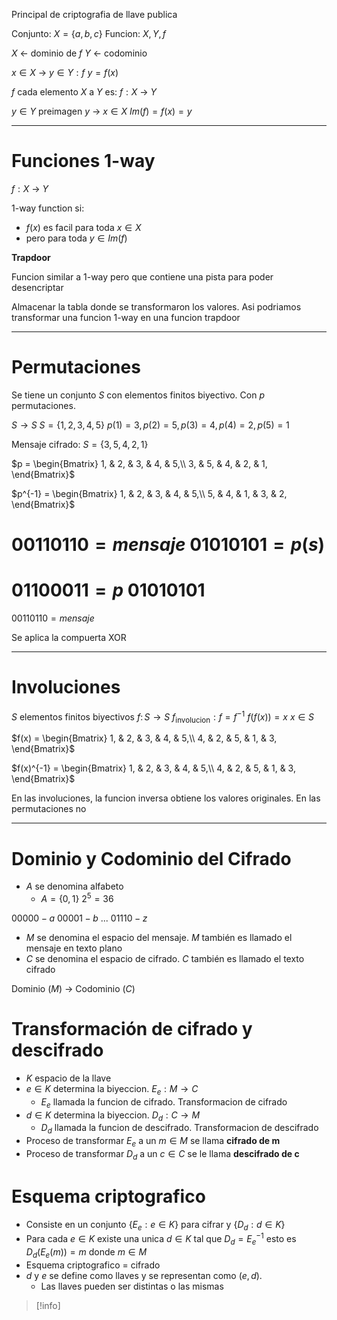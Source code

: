 Principal de criptografia de llave publica

Conjunto: $X=\{a, b, c\}$
Funcion: $X, Y, f$

$X$ <- dominio de $f$
$Y$ <- codominio

$x \in X$ -> $y \in Y : f$
$y = f(x)$

$f$ cada elemento $X$ a $Y$ es:
	$f: X$ -> $Y$

$y \in Y$  preimagen $y$ -> $x \in X$
$Im(f) = f(x) = y$

___
# Funciones 1-way

$f: X$ -> $Y$

1-way function si:
- $f(x)$ es facil para toda $x \in X$ 
- pero para toda $y \in Im(f)$


**Trapdoor**

Funcion similar a 1-way pero que contiene una pista para poder desencriptar

Almacenar la tabla donde se transformaron los valores. Asi podriamos transformar una funcion 1-way en una funcion trapdoor


___
# Permutaciones

Se tiene un conjunto $S$ con elementos finitos biyectivo. Con $p$ permutaciones. 

$S \rightarrow S$
$S = \{1, 2, 3, 4, 5\}$
$p(1) = 3, \, p(2) = 5, \, p(3) = 4, \, p(4) = 2, \, p(5) = 1$

Mensaje cifrado: $S = \{3, 5, 4, 2, 1\}$

$p = \begin{Bmatrix} 1, & 2, & 3, & 4, & 5,\\ 3, & 5, & 4, & 2, & 1, \end{Bmatrix}$

$p^{-1} = \begin{Bmatrix} 1, & 2, & 3, & 4, & 5,\\ 5, & 4, & 1, & 3, & 2, \end{Bmatrix}$


$0 0 1 1 0 1 1 0 = mensaje$
$01010101 = p(s)$
======
$01100011 = p$
$01010101$
======
$00110110 = mensaje$

Se aplica la compuerta XOR

___
# Involuciones

$S$ elementos finitos biyectivos
$f: \, S \rightarrow S$
$f_{\text{involucion}}: f = f^{-1}$
$f(f(x)) = x$          $x \in S$

$f(x) = \begin{Bmatrix} 1, & 2, & 3, & 4, & 5,\\ 4, & 2, & 5, & 1, & 3, \end{Bmatrix}$

$f(x)^{-1} = \begin{Bmatrix} 1, & 2, & 3, & 4, & 5,\\ 4, & 2, & 5, & 1, & 3, \end{Bmatrix}$

En las involuciones, la funcion inversa obtiene los valores originales.
En las permutaciones no


___
# Dominio y Codominio del Cifrado

- $A$ se denomina alfabeto
	- $A = \{0, 1\}$  $2^5 = 36$

$00000 - a$
$00001 - b$
...
$01110 - z$

- $M$ se denomina el espacio del mensaje. $M$ también es llamado el mensaje en texto plano
- $C$ se denomina el espacio de cifrado. $C$ también es llamado el texto cifrado

Dominio ($M$) -> Codominio ($C$)


# Transformación de cifrado y descifrado

- $K$  espacio de la llave
- $e \in K$  determina la biyeccion.    $E_e: M \rightarrow C$
	- $E_e$  llamada la funcion de cifrado. Transformacion de cifrado
- $d \in K$  determina la biyeccion.    $D_d:  C \rightarrow M$
	- $D_d$   llamada la funcion de descifrado. Transformacion de descifrado
- Proceso de transformar $E_e$ a un $m \in M$ se llama **cifrado de m**
- Proceso de transformar $D_d$ a un $c \in C$ se le llama **descifrado de c**


# Esquema criptografico

- Consiste en un conjunto $\{ E_e: e \in K\}$ para cifrar y $\{D_d: d \in K\}$
- Para cada $e \in K$ existe una unica $d \in K$ tal que $D_d= E_e ^{-1}$ esto es $D_d (E_e(m)) = m$ donde $m \in M$
- Esquema criptografico = cifrado
- $d$ y $e$ se define como llaves y se representan como $(e, d)$.
	- Las llaves pueden ser distintas o las mismas


>[!info] 


